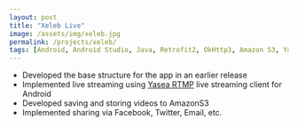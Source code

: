 ```yaml
---
layout: post
title: "Xeleb Live"
image: /assets/img/xeleb.jpg
permalink: /projects/xeleb/
tags: [Android, Android Studio, Java, Retrofit2, OkHttp3, Amazon S3, Yasea]
---
```


- Developed the base structure for the app in an earlier release
- Implemented live streaming using [Yasea RTMP](https://github.com/begeekmyfriend/yasea) live streaming client for Android 
- Developed saving and storing videos to AmazonS3
- Implemented sharing via Facebook, Twitter, Email, etc.

